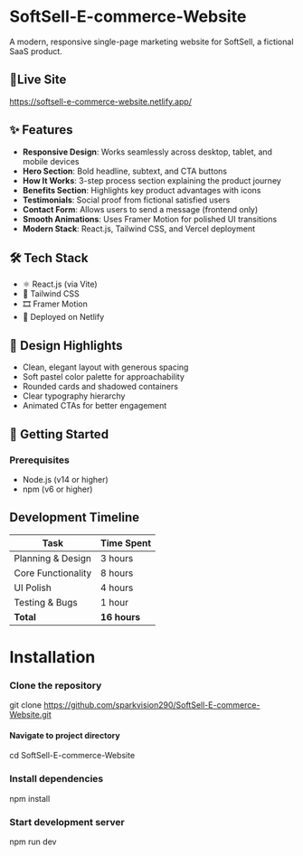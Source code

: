 # SoftSell-E-commerce-Website

A modern, responsive single-page marketing website for SoftSell, a fictional SaaS product.
## 🔗Live Site
 https://softsell-e-commerce-website.netlify.app/


## ✨ Features

- **Responsive Design**: Works seamlessly across desktop, tablet, and mobile devices
- **Hero Section**: Bold headline, subtext, and CTA buttons
- **How It Works**: 3-step process section explaining the product journey
- **Benefits Section**: Highlights key product advantages with icons
- **Testimonials**: Social proof from fictional satisfied users
- **Contact Form**: Allows users to send a message (frontend only)
- **Smooth Animations**: Uses Framer Motion for polished UI transitions
- **Modern Stack**: React.js, Tailwind CSS, and Vercel deployment

## 🛠️ Tech Stack

- ⚛️ React.js (via Vite)
- 💨 Tailwind CSS
- 🎞️ Framer Motion
- 🧪 Deployed on Netlify

## 🎨 Design Highlights

- Clean, elegant layout with generous spacing
- Soft pastel color palette for approachability
- Rounded cards and shadowed containers
- Clear typography hierarchy
- Animated CTAs for better engagement

## 🚀 Getting Started

### Prerequisites

- Node.js (v14 or higher)
- npm (v6 or higher)

## Development Timeline

| Task               | Time Spent |
|--------------------|------------|
| Planning & Design  | 3 hours    |
| Core Functionality | 8 hours    |
| UI Polish          | 4 hours    |
| Testing & Bugs     | 1 hour     |
| **Total**          | **16 hours** |

# Installation

### Clone the repository
git clone https://github.com/sparkvision290/SoftSell-E-commerce-Website.git

#### Navigate to project directory
cd SoftSell-E-commerce-Website

### Install dependencies
npm install

### Start development server
npm run dev


